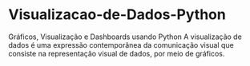 # Visualizacao-de-Dados-Python
Gráficos, Visualização e Dashboards usando Python
A visualização de dados é uma expressão contemporânea da comunicação visual que consiste na representação visual de dados, por meio de gráficos.
